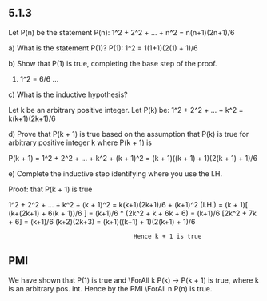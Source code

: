 ## 5.1.3
Let P(n) be the statement P(n): 1^2 + 2^2 + ... + n^2 = n(n+1)(2n+1)/6

a) What is the statement P(1)?
P(1): 1^2 = 1(1+1)(2(1) + 1)/6

b) Show that P(1) is true, completing the base step of the proof.

1) 1^2 = 6/6 ...

c) What is the inductive hypothesis?

Let k be an arbitrary positive integer.
Let P(k) be: 1^2 + 2^2 + ... + k^2 = k(k+1)(2k+1)/6

d) Prove that P(k + 1) is true based on the assumption that P(k) is true for arbitrary positive integer k where P(k + 1) is

  P(k + 1) = 1^2 + 2^2 + ... + k^2 + (k + 1)^2 = (k + 1)((k + 1) + 1)(2(k + 1) + 1)/6

e) Complete the inductive step identifying where you use the I.H.

  Proof: that P(k + 1) is true

  1^2 + 2^2 + ... + k^2 + (k + 1)^2 = k(k+1)(2k+1)/6 + (k+1)^2 (I.H.)
                                    = (k + 1)[ (k+(2k+1) + 6(k + 1))/6 ]
                                    = (k+1)/6 * (2k^2 + k + 6k + 6)
                                    = (k+1)/6 [2k^2 + 7k + 6]
                                    = (k+1)/6 (k+2)(2k+3)
                                    = (k+1)((k+1) + 1)(2(k+1) + 1)/6

                                       Hence k + 1 is true
## PMI

We have shown that P(1) is true and \ForAll k P(k) -> P(k + 1) is true, where k is an arbitrary pos. int. Hence by the PMI \ForAll n P(n) is true.
